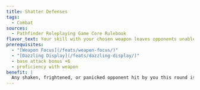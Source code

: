 ```yaml
---
title: Shatter Defenses
tags:
  - Combat
sources:
  - Pathfinder Roleplaying Game Core Rulebook
flavor_text: Your skill with your chosen weapon leaves opponents unable to defend themselves if you strike them when their defenses are already compromised.
prerequisites:
  - "[Weapon Focus](/feats/weapon-focus/)"
  - "[Dazzling Display](/feats/dazzling-display/)"
  - base attack bonus +6
  - proficiency with weapon
benefit: |
  Any shaken, frightened, or panicked opponent hit by you this round is flat-footed to your attacks until the end of your next turn. This includes any additional attacks you make this round.
---
```


